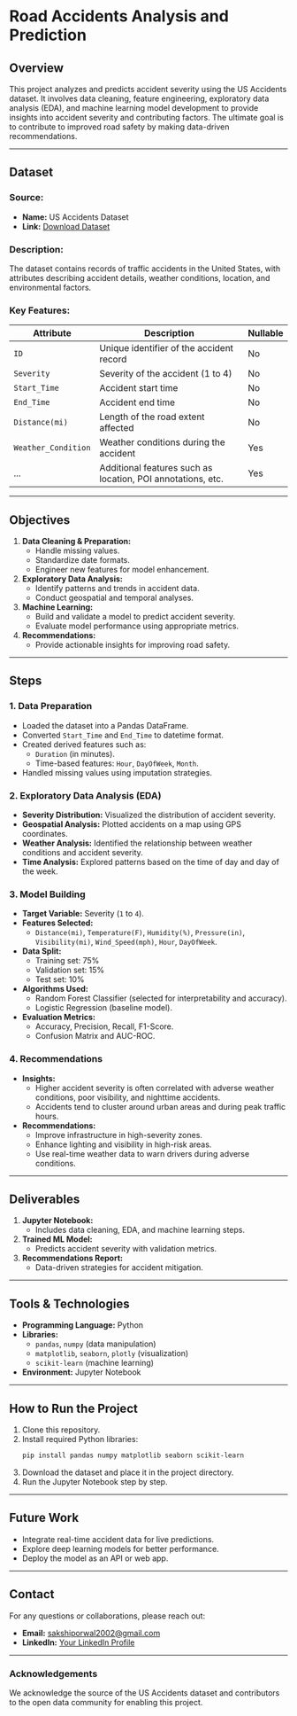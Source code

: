 # Road Accidents Analysis and Prediction

## Overview
This project analyzes and predicts accident severity using the US Accidents dataset. It involves data cleaning, feature engineering, exploratory data analysis (EDA), and machine learning model development to provide insights into accident severity and contributing factors. The ultimate goal is to contribute to improved road safety by making data-driven recommendations.

---

## Dataset
### Source:
- **Name:** US Accidents Dataset
- **Link:** [Download Dataset](https://drive.google.com/file/d/1edKrdWNOcgbAo2JtckX-PEyM0FdEq4EG/view?usp=drive_link)

### Description:
The dataset contains records of traffic accidents in the United States, with attributes describing accident details, weather conditions, location, and environmental factors.

### Key Features:
| Attribute          | Description                                                   | Nullable |
|--------------------|---------------------------------------------------------------|----------|
| `ID`              | Unique identifier of the accident record                      | No       |
| `Severity`        | Severity of the accident (1 to 4)                             | No       |
| `Start_Time`      | Accident start time                                           | No       |
| `End_Time`        | Accident end time                                             | No       |
| `Distance(mi)`    | Length of the road extent affected                            | No       |
| `Weather_Condition`| Weather conditions during the accident                        | Yes      |
| ...               | Additional features such as location, POI annotations, etc.   | Yes      |

---

## Objectives
1. **Data Cleaning & Preparation:**
   - Handle missing values.
   - Standardize date formats.
   - Engineer new features for model enhancement.
2. **Exploratory Data Analysis:**
   - Identify patterns and trends in accident data.
   - Conduct geospatial and temporal analyses.
3. **Machine Learning:**
   - Build and validate a model to predict accident severity.
   - Evaluate model performance using appropriate metrics.
4. **Recommendations:**
   - Provide actionable insights for improving road safety.

---

## Steps

### 1. Data Preparation
- Loaded the dataset into a Pandas DataFrame.
- Converted `Start_Time` and `End_Time` to datetime format.
- Created derived features such as:
  - `Duration` (in minutes).
  - Time-based features: `Hour`, `DayOfWeek`, `Month`.
- Handled missing values using imputation strategies.

### 2. Exploratory Data Analysis (EDA)
- **Severity Distribution:** Visualized the distribution of accident severity.
- **Geospatial Analysis:** Plotted accidents on a map using GPS coordinates.
- **Weather Analysis:** Identified the relationship between weather conditions and accident severity.
- **Time Analysis:** Explored patterns based on the time of day and day of the week.

### 3. Model Building
- **Target Variable:** Severity (`1` to `4`).
- **Features Selected:**
  - `Distance(mi)`, `Temperature(F)`, `Humidity(%)`, `Pressure(in)`, `Visibility(mi)`, `Wind_Speed(mph)`, `Hour`, `DayOfWeek`.
- **Data Split:**
  - Training set: 75%
  - Validation set: 15%
  - Test set: 10%
- **Algorithms Used:**
  - Random Forest Classifier (selected for interpretability and accuracy).
  - Logistic Regression (baseline model).
- **Evaluation Metrics:**
  - Accuracy, Precision, Recall, F1-Score.
  - Confusion Matrix and AUC-ROC.

### 4. Recommendations
- **Insights:**
  - Higher accident severity is often correlated with adverse weather conditions, poor visibility, and nighttime accidents.
  - Accidents tend to cluster around urban areas and during peak traffic hours.
- **Recommendations:**
  - Improve infrastructure in high-severity zones.
  - Enhance lighting and visibility in high-risk areas.
  - Use real-time weather data to warn drivers during adverse conditions.

---

## Deliverables
1. **Jupyter Notebook:**
   - Includes data cleaning, EDA, and machine learning steps.
2. **Trained ML Model:**
   - Predicts accident severity with validation metrics.
3. **Recommendations Report:**
   - Data-driven strategies for accident mitigation.

---

## Tools & Technologies
- **Programming Language:** Python
- **Libraries:**
  - `pandas`, `numpy` (data manipulation)
  - `matplotlib`, `seaborn`, `plotly` (visualization)
  - `scikit-learn` (machine learning)
- **Environment:** Jupyter Notebook

---

## How to Run the Project
1. Clone this repository.
2. Install required Python libraries:
   ```bash
   pip install pandas numpy matplotlib seaborn scikit-learn
   ```
3. Download the dataset and place it in the project directory.
4. Run the Jupyter Notebook step by step.

---

## Future Work
- Integrate real-time accident data for live predictions.
- Explore deep learning models for better performance.
- Deploy the model as an API or web app.

---

## Contact
For any questions or collaborations, please reach out:
- **Email:** sakshiporwal2002@gmail.com
- **LinkedIn:** [Your LinkedIn Profile](https://linkedin.com/in/sakshiporwal)

---

### Acknowledgements
We acknowledge the source of the US Accidents dataset and contributors to the open data community for enabling this project.

